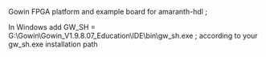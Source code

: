 
Gowin FPGA platform and example board for amaranth-hdl ;

In Windows add GW_SH = G:\Gowin\Gowin_V1.9.8.07_Education\IDE\bin\gw_sh.exe  ; according to your gw_sh.exe installation path

